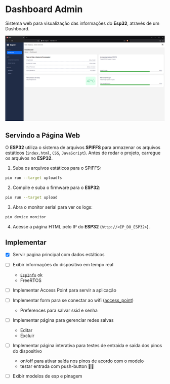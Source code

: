 # Dashboard Admin

Sistema web para visualização das informações do **Esp32**, através de um Dashboard.

![alt text](./docs/imgs/dash.png)

## Servindo a Página Web

O **ESP32** utiliza o sistema de arquivos **SPIFFS** para armazenar os arquivos estáticos (`index.html`, `CSS`, `JavaScript`). Antes de rodar o projeto, carregue os arquivos no **ESP32**.

1. Suba os arquivos estáticos para o SPIFFS:

```bash
pio run --target uploadfs
```

2. Compile e suba o firmware para o **ESP32**:

```bash
pio run --target upload
```

3. Abra o monitor serial para ver os logs:

```bash
pio device monitor
```

4. Acesse a página HTML pelo IP do **ESP32** (`http://<IP_DO_ESP32>`).

## Implementar

- [x] Servir pagina principal com dados estáticos

- [ ] Exibir informações do dispositivo em tempo real
    - ~~`EspInfo`~~ ok
    - FreeRTOS

- [ ] Implementar Access Point para servir a aplicação

- [ ] Implementar form para se conectar ao wifi ([access_point](https://github.com/aasjunior/ESP32/tree/main/web-servers/02_access-point))
    - Preferences para salvar ssid e senha 

- [ ] Implementar página para gerenciar redes salvas
    - Editar
    - Excluir

- [ ] Implementar página interativa para testes de entraida e saída dos pinos do dispositivo
    - on/off para ativar saída nos pinos de acordo com o modelo
    - testar entrada com push-button 🤷‍♂️

- [ ] Exibir modelos de esp e pinagem